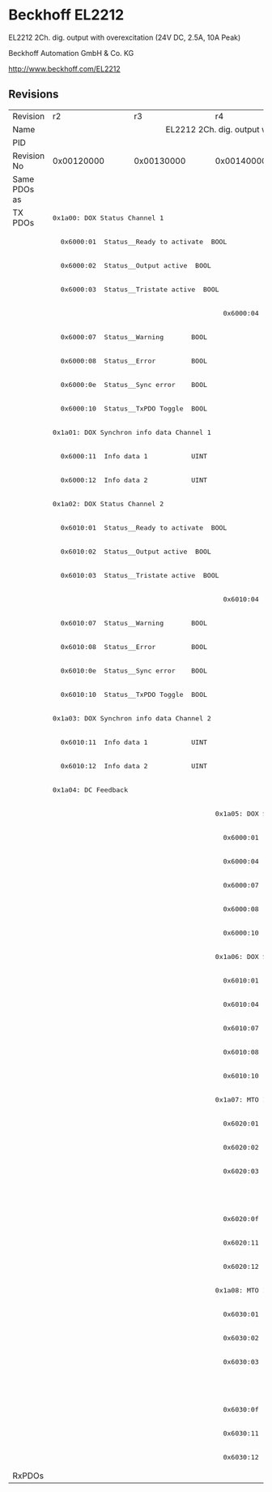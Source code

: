 # Beckhoff EL2212

EL2212 2Ch. dig. output with overexcitation (24V DC, 2.5A, 10A Peak)

Beckhoff Automation GmbH & Co. KG

http://www.beckhoff.com/EL2212

## Revisions
<table>
<tr >
<td>Revision</td>
<td>r2</td>
<td>r3</td>
<td>r4</td>
<td>r5</td>
<td>r6</td>
<td>r7</td>
<td>r8</td>
</tr>
<tr >
<td>Name</td>
<td colspan=7 align="center">EL2212 2Ch. dig. output with overexcitation (24V DC, 2.5A, 10A Peak)</td>
</tr>
<tr >
<td>PID</td>
<td colspan=7 align="center">0x08a43052</td>
</tr>
<tr >
<td>Revision No</td>
<td>0x00120000</td>
<td>0x00130000</td>
<td>0x00140000</td>
<td>0x00150000</td>
<td>0x00160000</td>
<td>0x00170000</td>
<td>0x00180000</td>
</tr>
<tr >
<td>Same PDOs as</td>
<td colspan=7 align="center"></td>
</tr>
<tr class="txpdo">
<td rowspan=53 valign=top>TX PDOs</td>
<td colspan=7 align="left"><pre>0x1a00: DOX Status Channel 1</pre></td>
<td></td>
</tr>
<tr class="txpdo">
<td colspan=7 align="left"><pre>  0x6000:01  Status__Ready to activate  BOOL</pre></td>
</tr>
<tr class="txpdo">
<td colspan=7 align="left"><pre>  0x6000:02  Status__Output active  BOOL</pre></td>
</tr>
<tr class="txpdo">
<td colspan=7 align="left"><pre>  0x6000:03  Status__Tristate active  BOOL</pre></td>
</tr>
<tr class="txpdo">
<td colspan=2 align="left"></td>
<td colspan=5 align="left"><pre>  0x6000:04  Status__PWM active    BOOL</pre></td>
</tr>
<tr class="txpdo">
<td colspan=7 align="left"><pre>  0x6000:07  Status__Warning       BOOL</pre></td>
</tr>
<tr class="txpdo">
<td colspan=7 align="left"><pre>  0x6000:08  Status__Error         BOOL</pre></td>
</tr>
<tr class="txpdo">
<td colspan=2 align="left"><pre>  0x6000:0e  Status__Sync error    BOOL</pre></td>
<td colspan=5 align="left"></td>
</tr>
<tr class="txpdo">
<td colspan=7 align="left"><pre>  0x6000:10  Status__TxPDO Toggle  BOOL</pre></td>
</tr>
<tr class="txpdo">
<td colspan=7 align="left"><pre>0x1a01: DOX Synchron info data Channel 1</pre></td>
</tr>
<tr class="txpdo">
<td colspan=7 align="left"><pre>  0x6000:11  Info data 1           UINT</pre></td>
</tr>
<tr class="txpdo">
<td colspan=7 align="left"><pre>  0x6000:12  Info data 2           UINT</pre></td>
</tr>
<tr class="txpdo">
<td colspan=7 align="left"><pre>0x1a02: DOX Status Channel 2</pre></td>
</tr>
<tr class="txpdo">
<td colspan=7 align="left"><pre>  0x6010:01  Status__Ready to activate  BOOL</pre></td>
</tr>
<tr class="txpdo">
<td colspan=7 align="left"><pre>  0x6010:02  Status__Output active  BOOL</pre></td>
</tr>
<tr class="txpdo">
<td colspan=7 align="left"><pre>  0x6010:03  Status__Tristate active  BOOL</pre></td>
</tr>
<tr class="txpdo">
<td colspan=2 align="left"></td>
<td colspan=5 align="left"><pre>  0x6010:04  Status__PWM active    BOOL</pre></td>
</tr>
<tr class="txpdo">
<td colspan=7 align="left"><pre>  0x6010:07  Status__Warning       BOOL</pre></td>
</tr>
<tr class="txpdo">
<td colspan=7 align="left"><pre>  0x6010:08  Status__Error         BOOL</pre></td>
</tr>
<tr class="txpdo">
<td colspan=2 align="left"><pre>  0x6010:0e  Status__Sync error    BOOL</pre></td>
<td colspan=5 align="left"></td>
</tr>
<tr class="txpdo">
<td colspan=7 align="left"><pre>  0x6010:10  Status__TxPDO Toggle  BOOL</pre></td>
</tr>
<tr class="txpdo">
<td colspan=7 align="left"><pre>0x1a03: DOX Synchron info data Channel 2</pre></td>
</tr>
<tr class="txpdo">
<td colspan=7 align="left"><pre>  0x6010:11  Info data 1           UINT</pre></td>
</tr>
<tr class="txpdo">
<td colspan=7 align="left"><pre>  0x6010:12  Info data 2           UINT</pre></td>
</tr>
<tr class="txpdo">
<td colspan=7 align="left"><pre>0x1a04: DC Feedback</pre></td>
</tr>
<tr class="txpdo">
<td colspan=2 align="left"></td>
<td colspan=5 align="left"><pre>0x1a05: DOX Status (MTO) Channel 1</pre></td>
</tr>
<tr class="txpdo">
<td colspan=2 align="left"></td>
<td colspan=5 align="left"><pre>  0x6000:01  Status__Ready to activate  BOOL</pre></td>
</tr>
<tr class="txpdo">
<td colspan=2 align="left"></td>
<td colspan=5 align="left"><pre>  0x6000:04  Status__PWM active    BOOL</pre></td>
</tr>
<tr class="txpdo">
<td colspan=2 align="left"></td>
<td colspan=5 align="left"><pre>  0x6000:07  Status__Warning       BOOL</pre></td>
</tr>
<tr class="txpdo">
<td colspan=2 align="left"></td>
<td colspan=5 align="left"><pre>  0x6000:08  Status__Error         BOOL</pre></td>
</tr>
<tr class="txpdo">
<td colspan=2 align="left"></td>
<td colspan=5 align="left"><pre>  0x6000:10  Status__TxPDO Toggle  BOOL</pre></td>
</tr>
<tr class="txpdo">
<td colspan=2 align="left"></td>
<td colspan=5 align="left"><pre>0x1a06: DOX Status (MTO) Channel 2</pre></td>
</tr>
<tr class="txpdo">
<td colspan=2 align="left"></td>
<td colspan=5 align="left"><pre>  0x6010:01  Status__Ready to activate  BOOL</pre></td>
</tr>
<tr class="txpdo">
<td colspan=2 align="left"></td>
<td colspan=5 align="left"><pre>  0x6010:04  Status__PWM active    BOOL</pre></td>
</tr>
<tr class="txpdo">
<td colspan=2 align="left"></td>
<td colspan=5 align="left"><pre>  0x6010:07  Status__Warning       BOOL</pre></td>
</tr>
<tr class="txpdo">
<td colspan=2 align="left"></td>
<td colspan=5 align="left"><pre>  0x6010:08  Status__Error         BOOL</pre></td>
</tr>
<tr class="txpdo">
<td colspan=2 align="left"></td>
<td colspan=5 align="left"><pre>  0x6010:10  Status__TxPDO Toggle  BOOL</pre></td>
</tr>
<tr class="txpdo">
<td colspan=2 align="left"></td>
<td colspan=5 align="left"><pre>0x1a07: MTO Inputs Channel 1</pre></td>
</tr>
<tr class="txpdo">
<td colspan=2 align="left"></td>
<td colspan=5 align="left"><pre>  0x6020:01  Status__Output short circuit  BOOL</pre></td>
</tr>
<tr class="txpdo">
<td colspan=2 align="left"></td>
<td colspan=5 align="left"><pre>  0x6020:02  Status__Output buffer overflow  BOOL</pre></td>
</tr>
<tr class="txpdo">
<td colspan=2 align="left"></td>
<td colspan=5 align="left"><pre>  0x6020:03  Status__Output state  BOOL</pre></td>
</tr>
<tr class="txpdo">
<td colspan=5 align="left"></td>
<td colspan=2 align="left"><pre>  0x6020:07  Status__Warning       BOOL</pre></td>
</tr>
<tr class="txpdo">
<td colspan=2 align="left"></td>
<td colspan=5 align="left"><pre>  0x6020:0f  Status__Input cycle counter  BIT2</pre></td>
</tr>
<tr class="txpdo">
<td colspan=2 align="left"></td>
<td colspan=5 align="left"><pre>  0x6020:11  Status__Output order feedback  USINT</pre></td>
</tr>
<tr class="txpdo">
<td colspan=2 align="left"></td>
<td colspan=5 align="left"><pre>  0x6020:12  Status__Events in output buffer  USINT</pre></td>
</tr>
<tr class="txpdo">
<td colspan=2 align="left"></td>
<td colspan=5 align="left"><pre>0x1a08: MTO Inputs Channel 2</pre></td>
</tr>
<tr class="txpdo">
<td colspan=2 align="left"></td>
<td colspan=5 align="left"><pre>  0x6030:01  Status__Output short circuit  BOOL</pre></td>
</tr>
<tr class="txpdo">
<td colspan=2 align="left"></td>
<td colspan=5 align="left"><pre>  0x6030:02  Status__Output buffer overflow  BOOL</pre></td>
</tr>
<tr class="txpdo">
<td colspan=2 align="left"></td>
<td colspan=5 align="left"><pre>  0x6030:03  Status__Output state  BOOL</pre></td>
</tr>
<tr class="txpdo">
<td colspan=5 align="left"></td>
<td colspan=2 align="left"><pre>  0x6030:07  Status__Warning       BOOL</pre></td>
</tr>
<tr class="txpdo">
<td colspan=2 align="left"></td>
<td colspan=5 align="left"><pre>  0x6030:0f  Status__Input cycle counter  BIT2</pre></td>
</tr>
<tr class="txpdo">
<td colspan=2 align="left"></td>
<td colspan=5 align="left"><pre>  0x6030:11  Status__Output order feedback  USINT</pre></td>
</tr>
<tr class="txpdo">
<td colspan=2 align="left"></td>
<td colspan=5 align="left"><pre>  0x6030:12  Status__Events in output buffer  USINT</pre></td>
</tr>
<tr >
<td>RxPDOs</td>
<td colspan=7 align="left"></td>
</tr>
</table>
